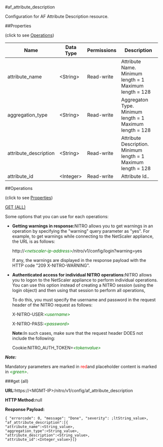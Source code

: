 #af_attribute_description

Configuration for AF Attribute Description resource.


##Properties 
<span>(click to see [Operations](#opera))</span>


<table><thead><tr><th>Name</th><th>Data Type</th><th>Permissions</th><th>Description</th></tr></thead><tbody><tr><td>attribute_name</td><td>&lt;String></td><td>Read-write</td><td>Attribute Name.<br>Minimum length = 1<br>Maximum length = 128</td></tr><tr><td>aggregation_type</td><td>&lt;String></td><td>Read-write</td><td>Aggregaton Type.<br>Minimum length = 1<br>Maximum length = 128</td></tr><tr><td>attribute_description</td><td>&lt;String></td><td>Read-write</td><td>Attribute Description.<br>Minimum length = 1<br>Maximum length = 128</td></tr><tr><td>attribute_id</td><td>&lt;Integer></td><td>Read-write</td><td>Attribute Id..</td></tr></tbody></table>
##Operations 
<span>(click to see [Properties](#prope))</span>


[GET (ALL)](#get-)


Some options that you can use for each operations:
<ul><li><p><b>Getting warnings in response:</b>NITRO allows you to get warnings in an operation by specifying the "warning" query parameter as "yes". For example, to get warnings while connecting to the NetScaler appliance, the URL is as follows:</p><p>http://<span style="color:green;font-style:italic;">&lt;netscaler-ip-address&gt;</span>/nitro/v1/config/login?warning=yes</p><p>If any, the warnings are displayed in the response payload with the HTTP code "209 X-NITRO-WARNING".</p></li><li><p><b>Authenticated access for individual NITRO operations:</b>NITRO allows you to logon to the NetScaler appliance to perform individual operations. You can use this option instead of creating a NITRO session (using the login object) and then using that session to perform all operations,</p><p>To do this, you must specify the username and password in the request header of the NITRO request as follows:</p><p>X-NITRO-USER:<span style="color:green;font-style:italic;">&lt;username&gt;</span></p><p>X-NITRO-PASS:<span style="color:green;font-style:italic;">&lt;password&gt;</span></p><p><b>Note:</b>In such cases, make sure that the request header DOES not include the following:</p><p>Cookie:NITRO_AUTH_TOKEN=<span style="color:green;font-style:italic;">&lt;tokenvalue&gt;</span></p></li></ul>



***Note:*** 
Mandatory parameters are marked in <span style="color:#FF0000;">red</span>and placeholder content is marked in <span style="color:green;font-style:italic">&lt;green&gt;</span>.

###get (all)



<b>URL:</b>https://&lt;MGMT-IP&gt;/nitro/v1/config/af_attribute_description
<b>HTTP Method:</b>null
<b>Response Payload: </b>```{ "errorcode": 0, "message": "Done", "severity": ;ltString_value>, "af_attribute_description":[{"attribute_name":<String_value>,"aggregation_type":<String_value>,"attribute_description":<String_value>,"attribute_id":<Integer_value>}]}```



